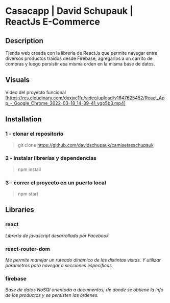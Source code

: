 # Casacapp | David Schupauk | ReactJs E-Commerce

## Description
Tienda web creada con la librería de ReactJs que permite navegar entre diversos productos traídos desde Firebase, agregarlos a un carrito de compras y luego persistir esa misma orden en la misma base de datos.

## Visuals
Video del proyecto funcional [https://res.cloudinary.com/dxxjxc1fu/video/upload/v1647625452/React_App_-_Google_Chrome_2022-03-18_14-39-41_ygo5b3.mp4]


## Installation
### 1 - clonar el repositorio
> git clone https://github.com/davidschupauk/camisetasschupauk

### 2 - instalar librerías y dependencias
> npm install

### 3 - correr el proyecto en un puerto local
> npm start

## Libraries
### react
_Librería de javascript desarrollada por Facebook_

### react-router-dom
_Me permite manejar un ruteado dinámico de las distintas vistas. Y utilizar parametros para navegar a secciones especificas_


### firebase
_Base de datos NoSQl orientada a documentos, de donde se obtiene la info de los productos y se persisten las órdenes._

